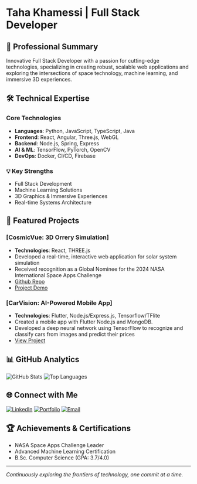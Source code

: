 # Taha Khamessi | Full Stack Developer

## 🚀 Professional Summary

Innovative Full Stack Developer with a passion for cutting-edge technologies, specializing in creating robust, scalable web applications and exploring the intersections of space technology, machine learning, and immersive 3D experiences.

## 🛠 Technical Expertise

### Core Technologies
- **Languages**: Python, JavaScript, TypeScript, Java
- **Frontend**: React, Angular, Three.js, WebGL
- **Backend**: Node.js, Spring, Express
- **AI & ML**: TensorFlow, PyTorch, OpenCV
- **DevOps**: Docker, CI/CD, Firebase

### 💡 Key Strengths
- Full Stack Development
- Machine Learning Solutions
- 3D Graphics & Immersive Experiences
- Real-time Systems Architecture

## 🌟 Featured Projects

### [CosmicVue: 3D Orrery Simulation]
- **Technologies**: React, THREE.js
- Developed a real-time, interactive web application for solar system simulation
- Received recognition as a Global Nominee for the 2024 NASA International Space Apps Challenge
- [Github Repo](https://github.com/khamessitaha/CosmoArchitects)
- [Project Demo](https://cosmicvue.netlify.app/)

### [CarVision: AI-Powered Mobile App]
- **Technologies**: Flutter, Node.js/Express.js, Tensorflow/TFlite
- Created a mobile app with Flutter Node.js and MongoDB.
- Developed a deep neural network using TensorFlow to recognize and classify cars from images and predict their prices
- [View Project](https://github.com/khamessitaha/CarVisionProject)

## 📊 GitHub Analytics

![GitHub Stats](https://github-readme-stats.vercel.app/api?username=khamessitaha&show_icons=true&theme=radical)
![Top Languages](https://github-readme-stats.vercel.app/api/top-langs/?username=khamessitaha&layout=compact)

## 🌐 Connect with Me

[![LinkedIn](https://img.shields.io/badge/LinkedIn-Connect-blue?style=for-the-badge&logo=linkedin)](https://linkedin.com/in/taha-khamessi-396aba1a3)
[![Portfolio](https://img.shields.io/badge/Portfolio-View-green?style=for-the-badge&logo=firefox)](https://khamessitaha.github.io/)
[![Email](https://img.shields.io/badge/Email-Contact-red?style=for-the-badge&logo=gmail)](mailto:taha.khamessi@gmail.com)

## 🏆 Achievements & Certifications
- NASA Space Apps Challenge Leader
- Advanced Machine Learning Certification
- B.Sc. Computer Science (GPA: 3.7/4.0)

---

*Continuously exploring the frontiers of technology, one commit at a time.*
